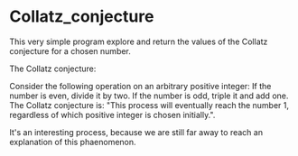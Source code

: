 # Collatz_conjecture
This very simple program explore and return the values of the Collatz conjecture for a chosen number. 

The Collatz conjecture:

Consider the following operation on an arbitrary positive integer:
If the number is even, divide it by two.
If the number is odd, triple it and add one.
The Collatz conjecture is: "This process will eventually reach the number 1, regardless of which positive integer is chosen initially.".

It's an interesting process, because we are still far away to reach an explanation of this phaenomenon.
